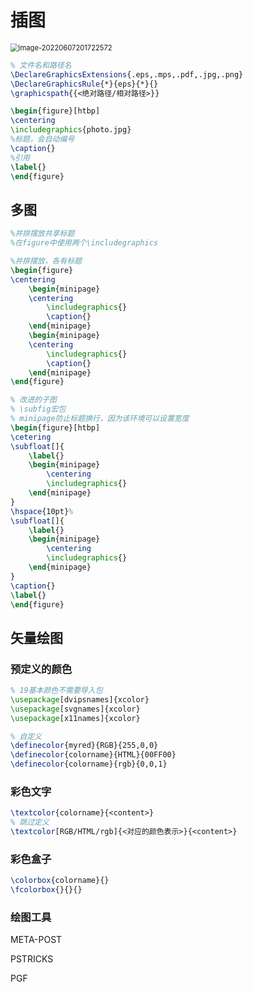 # 插图

<img src="C:\Users\sxh\AppData\Roaming\Typora\typora-user-images\image-20220607201722572.png" alt="image-20220607201722572" style="zoom:80%;" />

```latex
% 文件名和路径名
\DeclareGraphicsExtensions{.eps,.mps,.pdf,.jpg,.png}
\DeclareGraphicsRule{*}{eps}{*}{}
\graphicspath{{<绝对路径/相对路径>}}
```

```latex
\begin{figure}[htbp]
\centering
\includegraphics{photo.jpg}
%标题，会自动编号
\caption{}
%引用
\label{}
\end{figure}
```

## 多图

```latex
%并排摆放共享标题
%在figure中使用两个\includegraphics

%并排摆放，各有标题
\begin{figure}
\centering
    \begin{minipage}
    \centering
        \includegraphics{}
        \caption{}
    \end{minipage}
    \begin{minipage}
    \centering
        \includegraphics{}
        \caption{}
    \end{minipage}
\end{figure}
```

```latex
% 改进的子图
% \subfig宏包
% minipage防止标题换行，因为该环境可以设置宽度
\begin{figure}[htbp]
\cetering
\subfloat[]{
    \label{}
    \begin{minipage}
    	\centering
    	\includegraphics{}
    \end{minipage}
}
\hspace{10pt}%
\subfloat[]{
	\label{}
	\begin{minipage}
    	\centering
    	\includegraphics{}
    \end{minipage}
}
\caption{}
\label{}
\end{figure}
```

## 矢量绘图

### 预定义的颜色

```latex
% 19基本颜色不需要导入包
\usepackage[dvipsnames]{xcolor}
\usepackage[svgnames]{xcolor}
\usepackage[x11names]{xcolor}
```

```latex
% 自定义
\definecolor{myred}{RGB}{255,0,0}
\definecolor{colorname}{HTML}{00FF00}
\definecolor{colorname}{rgb}{0,0,1}
```

### 彩色文字

```latex
\textcolor{colorname}{<content>}
% 跳过定义
\textcolor[RGB/HTML/rgb]{<对应的颜色表示>}{<content>}
```

### 彩色盒子

```latex
\colorbox{colorname}{}
\fcolorbox{}{}{}
```

### 绘图工具

META-POST

PSTRICKS

PGF
